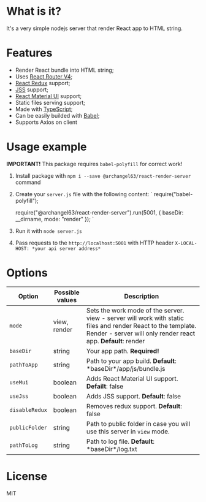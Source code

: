 # What is it?

It's a very simple nodejs server that render React app to HTML string.

# Features

* Render React bundle into HTML string;
* Uses [React Router V4](https://github.com/ReactTraining/react-router);
* [React Redux](https://github.com/reduxjs/react-redux) support;
* [JSS](http://cssinjs.org) support;
* [React Material UI](https://material-ui.com) support;
* Static files serving support;
* Made with [TypeScript](http://www.typescriptlang.org);
* Can be easily builded with [Babel](http://babeljs.io);
* Supports Axios on client

# Usage example

**IMPORTANT!** This package requires `babel-polyfill` for correct work!

1. Install package with `npm i --save @archangel63/react-render-server` command
2. Create your `server.js` file with the following content:
`
    require("babel-polyfill");

    require("@archangel63/react-render-server").run(5001, {
        baseDir: __dirname,
        mode: "render"
    });
`
3. Run it with `node server.js`
4. Pass requests to the `http://localhost:5001` with HTTP header `X-LOCAL-HOST: *your api server address*`
<!--
# Usage

Firstly, clone/download this repository.

Then run `npm i` command;

To build server, use `npm run build`;

Compiled files will be placed in the "dist" folder.

Put your bundled React app to dist/app folder.

By default, path to your server bundle must be `app/js/bundle.js` relatively to the `server.js`

To run the server, use `npm run start` or `node dist/index.js [arguments]`

Now you can just make requests to localhost:5001

# Work example

Let's imagine that user makes request to https://domain.com/home.

Then you need to make a request to http://localhost.com/home to get rendered React home route.

**IMPORTANT!** You need to specify HTTP Header `X-LOCAL-HOST: *your api server address*` to make possible api requests during rendering. All obtained data will be stored in redux store.
-->
# Options

Option | Possible values | Description
---------|-----------------|--------------
`mode ` | view, render | Sets the work mode of the server. view - server will work with static files and render React to the template. Render - server will only render react app. **Default**: render
`baseDir` | string | Your app path. **Required!**
`pathToApp` | string | Path to your app build. **Default**: \*baseDir\*/app/js/bundle.js
`useMui` | boolean | Adds React Material UI support. **Defailt**: false
`useJss` | boolean| Adds JSS support. **Default**: false
`disableRedux` | boolean | Removes redux support. **Default**: false
`publicFolder` | string | Path to public folder in case you will use this server in `view` mode.
`pathToLog` | string | Path to log file. **Default**: \*baseDir\*/log.txt

<!--# Visual Studio Code-->

# License

MIT